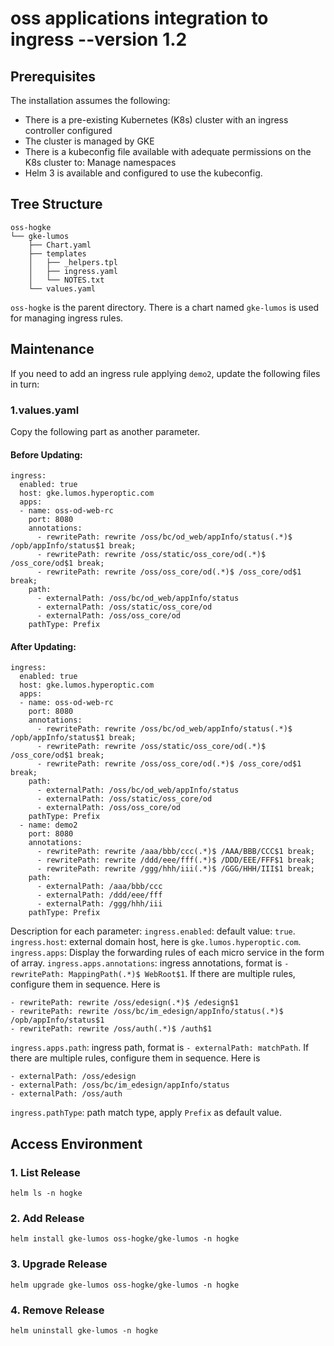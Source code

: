 # oss applications integration to ingress                      --version 1.2
## Prerequisites

The installation assumes the following:

- There is a pre-existing Kubernetes (K8s) cluster with an ingress controller configured
- The cluster is managed by GKE
- There is a kubeconfig file available with adequate permissions on the K8s cluster to:
  Manage namespaces
- Helm 3 is available and configured to use the kubeconfig.

## Tree Structure

```
oss-hogke
└── gke-lumos
    ├── Chart.yaml
    ├── templates
    │   ├── _helpers.tpl
    │   ├── ingress.yaml
    │   └── NOTES.txt
    └── values.yaml
```
`oss-hogke` is the parent directory. There is a chart named `gke-lumos` is used for managing ingress rules.

## Maintenance
If you need to add an ingress rule applying `demo2`, update the following files in turn:
### 1.values.yaml
Copy the following part as another parameter.
#### Before Updating:
```
ingress:
  enabled: true
  host: gke.lumos.hyperoptic.com
  apps:
  - name: oss-od-web-rc
    port: 8080
    annotations:
      - rewritePath: rewrite /oss/bc/od_web/appInfo/status(.*)$ /opb/appInfo/status$1 break;
      - rewritePath: rewrite /oss/static/oss_core/od(.*)$ /oss_core/od$1 break;
      - rewritePath: rewrite /oss/oss_core/od(.*)$ /oss_core/od$1 break;
    path:
      - externalPath: /oss/bc/od_web/appInfo/status
      - externalPath: /oss/static/oss_core/od
      - externalPath: /oss/oss_core/od
    pathType: Prefix
```
#### After Updating:
```
ingress:
  enabled: true
  host: gke.lumos.hyperoptic.com
  apps:
  - name: oss-od-web-rc
    port: 8080
    annotations:
      - rewritePath: rewrite /oss/bc/od_web/appInfo/status(.*)$ /opb/appInfo/status$1 break;
      - rewritePath: rewrite /oss/static/oss_core/od(.*)$ /oss_core/od$1 break;
      - rewritePath: rewrite /oss/oss_core/od(.*)$ /oss_core/od$1 break;
    path:
      - externalPath: /oss/bc/od_web/appInfo/status
      - externalPath: /oss/static/oss_core/od
      - externalPath: /oss/oss_core/od
    pathType: Prefix
  - name: demo2
    port: 8080
    annotations:
      - rewritePath: rewrite /aaa/bbb/ccc(.*)$ /AAA/BBB/CCC$1 break;
      - rewritePath: rewrite /ddd/eee/fff(.*)$ /DDD/EEE/FFF$1 break;
      - rewritePath: rewrite /ggg/hhh/iii(.*)$ /GGG/HHH/III$1 break;
    path:
      - externalPath: /aaa/bbb/ccc
      - externalPath: /ddd/eee/fff
      - externalPath: /ggg/hhh/iii
    pathType: Prefix
```
Description for each parameter:
`ingress.enabled`: default value: `true`.
`ingress.host`: external domain host, here is `gke.lumos.hyperoptic.com`.
`ingress.apps`: Display the forwarding rules of each micro service in the form of array.
`ingress.apps.annotations`: ingress annotations, format is `- rewritePath: MappingPath(.*)$ WebRoot$1`. If there are multiple rules, configure them in sequence.
Here is
```
- rewritePath: rewrite /oss/edesign(.*)$ /edesign$1
- rewritePath: rewrite /oss/bc/im_edesign/appInfo/status(.*)$ /opb/appInfo/status$1
- rewritePath: rewrite /oss/auth(.*)$ /auth$1
```
`ingress.apps.path`: ingress path, format is `- externalPath: matchPath`. If there are multiple rules, configure them in sequence. Here is
```
- externalPath: /oss/edesign
- externalPath: /oss/bc/im_edesign/appInfo/status
- externalPath: /oss/auth
```
`ingress.pathType`: path match type, apply `Prefix` as default value.

## Access Environment
### 1. List Release
```
helm ls -n hogke
```
### 2. Add Release
```
helm install gke-lumos oss-hogke/gke-lumos -n hogke
```
### 3. Upgrade Release
```
helm upgrade gke-lumos oss-hogke/gke-lumos -n hogke
```
### 4. Remove Release
```
helm uninstall gke-lumos -n hogke
```

